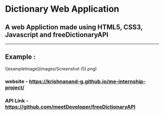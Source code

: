 # **Dictionary Web Application** 

## A web Appliction made using HTML5, CSS3, Javascript and freeDictionaryAPI

-------------------------------------------------------------------------

## Example :

![exampleImage](images/Screenshot (5).png)

### **website** - https://krishnanand-g.github.io/me-internship-project/ 

### **API Link** - https://github.com/meetDeveloper/freeDictionaryAPI